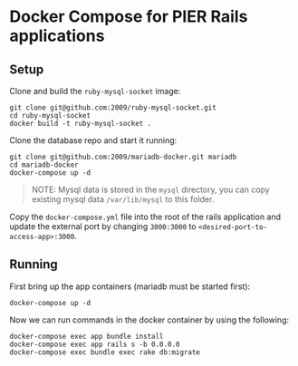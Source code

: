 # Docker Compose for PIER Rails applications

## Setup

Clone and build the `ruby-mysql-socket` image:

```
git clone git@github.com:2009/ruby-mysql-socket.git
cd ruby-mysql-socket
docker build -t ruby-mysql-socket .
```

Clone the database repo and start it running:

```
git clone git@github.com:2009/mariadb-docker.git mariadb
cd mariadb-docker
docker-compose up -d
```

> NOTE: Mysql data is stored in the `mysql` directory, you can copy
> existing mysql data `/var/lib/mysql` to this folder.

Copy the `docker-compose.yml` file into the root of the rails
application and update the external port by changing `3000:3000`
to `<desired-port-to-access-app>:3000`.

## Running

First bring up the app containers (mariadb must be started first):

```
docker-compose up -d
```

Now we can run commands in the docker container by using the following:

```
docker-compose exec app bundle install
docker-compose exec app rails s -b 0.0.0.0
docker-compose exec bundle exec rake db:migrate
```
